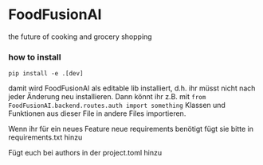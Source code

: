# FoodFusionAI

the future of cooking and grocery shopping


### how to install

```pip install -e .[dev]```

damit wird FoodFusionAI als editable lib installiert, 
d.h. ihr müsst nicht nach jeder Änderung neu installieren.
Dann könnt ihr z.B. mit ```from FoodFusionAI.backend.routes.auth import something```
Klassen 
und Funktionen  aus dieser File in andere Files importieren.

Wenn ihr für ein neues Feature neue requirements benötigt fügt sie bitte in requirements.txt hinzu

Fügt euch bei authors in der project.toml hinzu